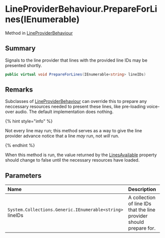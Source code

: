 # LineProviderBehaviour.PrepareForLines(IEnumerable<string>)

Method in [LineProviderBehaviour](/api/csharp/yarn.unity.lineproviderbehaviour.md)

## Summary


Signals to the line provider that lines with the provided line
IDs may be presented shortly.        


```csharp
public virtual void PrepareForLines(IEnumerable<string> lineIDs)
```

## Remarks

<p>
Subclasses of <a href="yarn.unity.lineproviderbehaviour.md">LineProviderBehaviour</a> can override
this to prepare any neccessary resources needed to present
these lines, like pre-loading voice-over audio. The default
implementation does nothing.
</p> <p>
{% hint style="info" %}

Not every line may run; this method serves as a way to give the
line provider advance notice that a line <i>may</i> run, not <i>will</i>
run.

{% endhint %}
</p> <p>
When this method is run, the value returned by the <a href="yarn.unity.lineproviderbehaviour.linesavailable.md">LinesAvailable</a> property should change to false until the
necessary resources have loaded.
</p>

## Parameters

|Name|Description|
|:---|:---|
|`System.Collections.Generic.IEnumerable<string>` lineIDs|A collection of line IDs that the line provider should prepare for.|

